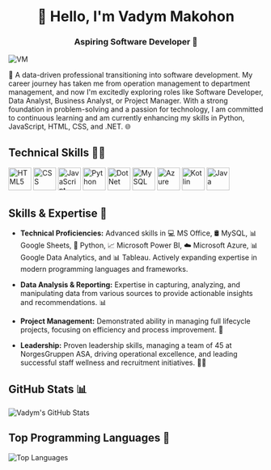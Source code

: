 <h1 align="center">👋 Hello, I'm Vadym Makohon</h1>
<h3 align="center">Aspiring Software Developer 🚀</h3>

![VM](https://github.com/VadymMakohon/VadymMakohon/assets/138728243/e197652c-cb9a-42b4-b865-018e849673e6)

🚀 A data-driven professional transitioning into software development. My career journey has taken me from operation management to department management, and now I'm excitedly exploring roles like Software Developer, Data Analyst, Business Analyst, or Project Manager. With a strong foundation in problem-solving and a passion for technology, I am committed to continuous learning and am currently enhancing my skills in Python, JavaScript, HTML, CSS, and .NET. 🌐

## Technical Skills 👩‍💻 
<a href="https://www.svgrepo.com/show/452228/html-5.svg" target="_blank" rel="noreferrer"><img src="https://www.svgrepo.com/show/452228/html-5.svg" alt="HTML5" width="45" height="45"/></a>
<a href="https://www.w3schools.com/css/" target="_blank" rel="noreferrer"><img src="https://www.svgrepo.com/show/452185/css-3.svg" alt="CSS" width="45" height="45"/></a>
<a href="https://www.w3schools.com/js/" target="_blank" rel="noreferrer"><img src="https://seeklogo.com/images/J/javascript-logo-8892AEFCAC-seeklogo.com.png" alt="JavaScript" width="45" height="45"/></a>
<a href="https://www.python.org/" target="_blank" rel="noreferrer"><img src="https://www.svgrepo.com/show/452091/python.svg" alt="Python" width="45" height="45"/></a>
<a href="https://dotnet.microsoft.com/en-us/languages" target="_blank" rel="noreferrer"><img src="https://www.svgrepo.com/show/372837/dotnet.svg" alt="DotNet" width="45" height="45"/></a>
<a href="https://www.mysql.com/" target="_blank" rel="noreferrer"><img src="https://www.svgrepo.com/show/439233/mysql.svg" alt="MySQL" width="45" height="45"/></a>
<a href="https://azure.microsoft.com/en-in" target="_blank" rel="noreferrer"><img src="https://www.svgrepo.com/show/331732/microsoft-azure.svg" alt="Azure" width="45" height="45"/></a>
<a href="https://kotlinlang.org/" target="_blank" rel="noreferrer"><img src="https://www.victoryinfotech.com/wp-content/uploads/2021/09/Untitled-design-30.png" alt="Kotlin" width="45" height="45"/></a>
<a href="https://www.java.com/" target="_blank" rel="noreferrer"><img src="https://www.sommelierdecafe.com/wp-content/uploads/2009/06/java-logo1-1.png" alt="Java" width="45" height="45"/></a>


## Skills & Expertise 🔧

- **Technical Proficiencies:** Advanced skills in 💻 MS Office, 🛢️ MySQL, 📊 Google Sheets, 🐍 Python, 📈 Microsoft Power BI, ☁️ Microsoft Azure, 📊 Google Data Analytics, and 📊 Tableau. Actively expanding expertise in modern programming languages and frameworks.

- **Data Analysis & Reporting:** Expertise in capturing, analyzing, and manipulating data from various sources to provide actionable insights and recommendations. 📊

- **Project Management:** Demonstrated ability in managing full lifecycle projects, focusing on efficiency and process improvement. 🔄

- **Leadership:** Proven leadership skills, managing a team of 45 at NorgesGruppen ASA, driving operational excellence, and leading successful staff wellness and recruitment initiatives. 🏢💼
 
## GitHub Stats 📊

![Vadym's GitHub Stats](https://github-readme-stats.vercel.app/api?username=VadymMakohon&show_icons=true&hide=prs&count_private=true&theme=radical)

## Top Programming Languages 🚀

![Top Languages](https://github-readme-stats.vercel.app/api/top-langs/?username=VadymMakohon&layout=compact&theme=radical)
